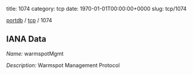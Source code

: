 title: 1074
category: tcp
date: 1970-01-01T00:00:00+0000
slug: tcp/1074

[portdb](/) / [tcp](/category/tcp.html) / 1074


## IANA Data

_Name:_ warmspotMgmt

_Description:_ Warmspot Management Protocol


